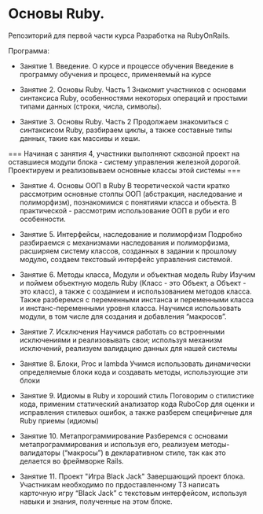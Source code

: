# Основы Ruby.
Репозиторий для первой части курса Разработка на RubyOnRails. 

Программа:

* Занятие 1. Введение. О курсе и процессе обучения
Введение в программу обучения и процесс, применяемый на курсе

* Занятие 2. Основы Ruby. Часть 1
Знакомит участников с основами синтаксиса Ruby, особенностями некоторых операций и простыми типами данных (строки, числа, символы).

* Занятие 3. Основы Ruby. Часть 2
Продолжаем знакомиться с синтаксисом Ruby, разбираем циклы, а также составные типы данных, такие как массивы и хеши.

=== Начиная с занятия 4, участники выполняют сквозной проект на оставшиеся модули блока - систему управления железной дорогой. Проектируем и реализовываем основные классы этой системы ===

* Занятие 4. Основы ООП в Ruby
В теоретической части кратко рассмотрим основные столпы ООП (абстракция, наследование и полиморфизм), познакомимся с понятиями класса и объекта. В практической - рассмотрим использование ООП в руби и его особенности.

* Занятие 5. Интерфейсы, наследование и полиморфизм
Подробно разбираемся с механизмами наследования и полиморфизма, расширяем систему классов, созданных в задании к прошлому модулю, создаем текстовый интерфейс управления системой.

* Занятие 6. Методы класса, Модули и объектная модель Ruby
Изучим и поймем объектную модель Ruby (Класс - это Объект, а Объект - это класс), а также с созданием и использованием методов класса. Также разберемся с переменными инстанса и переменными класса и инстанс-переменными уровня класса. Научимся использовать модули, в том числе для создания и добавления “макросов”. 

* Занятие 7. Исключения
Научимся работать со встроенными исключениями и реализовывать свои; используя механизм исключений, реализуем валидацию данных для нашей системы

* Занятие 8. Блоки, Proc и lambda
Учимся использовать динамически определяемые блоки кода и создавать методы, использующие эти блоки

* Занятие 9. Идиомы в Ruby и хороший стиль
Поговорим о стилистике кода, применим статический анализатор кода RuboCop для оценки и исправления стилевых ошибок, а также разберем специфичные для Ruby приемы (идиомы)

* Занятие 10. Метапрограммирование
Разберемся с основами метапрограммирования и используя его, реализуем методы-валидаторы (“макросы”) в декларативном стиле, так как это делается во фреймворке Rails.

* Занятие 11. Проект "Игра Black Jack"
Завершающий проект блока. Участникам необходимо по прдоставленному ТЗ написать карточную игру “Black Jack” с текстовым интерфейсом, используя навыки и знания, полученные на этом блоке.


